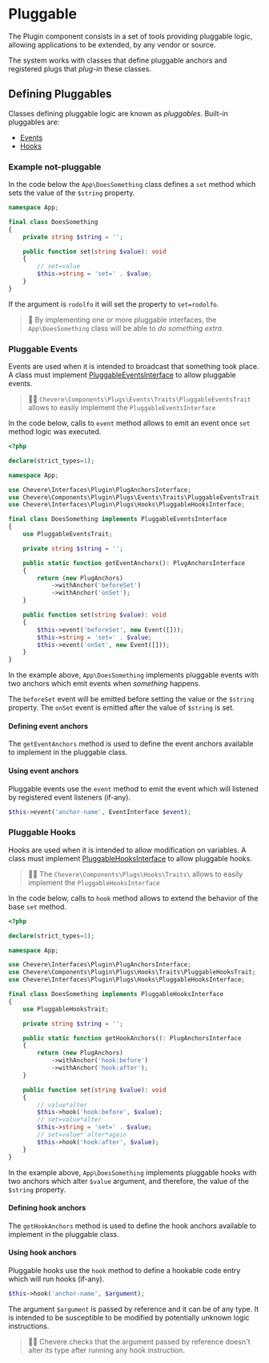 # Pluggable

The Plugin component consists in a set of tools providing pluggable logic, allowing applications to be extended, by any vendor or source.

The system works with classes that define pluggable anchors and registered plugs that *plug-in* these classes.

## Defining Pluggables

Classes defining pluggable logic are known as _pluggables_. Built-in pluggables are:

- [Events](#pluggable-events) 
- [Hooks](#pluggable-hooks)

### Example not-pluggable

In the code below the `App\DoesSomething` class defines a `set` method which sets the value of the `$string` property.

```php
namespace App;

final class DoesSomething
{
    private string $string = '';

    public function set(string $value): void
    {
        // set=value
        $this->string = 'set=' . $value;
    }
}
```

If the argument is `rodolfo` it will set the property to `set=rodolfo`.

> 🤯 By implementing one or more pluggable interfaces, the `App\DoesSomething` class will be able to _do something extra_.

### Pluggable Events

Events are used when it is intended to broadcast that something took place. A class must implement [PluggableEventsInterface](../reference/Chevere/Interfaces/Plugin/Plugs/EventListener/PluggableEventsInterface.md) to allow pluggable events.

> 👍🏾 `Chevere\Components\Plugs\Events\Traits\PluggableEventsTrait` allows to easily implement the `PluggableEventsInterface`

In the code below, calls to `event` method allows to emit an event once `set` method logic was executed.

```php
<?php

declare(strict_types=1);

namespace App;

use Chevere\Interfaces\Plugin\PlugAnchorsInterface;
use Chevere\Components\Plugin\Plugs\Events\Traits\PluggableEventsTrait;
use Chevere\Interfaces\Plugin\Plugs\Hooks\PluggableHooksInterface;

final class DoesSomething implements PluggableEventsInterface
{
    use PluggableEventsTrait;

    private string $string = '';

    public static function getEventAnchors(): PlugAnchorsInterface
    {
        return (new PlugAnchors)
            ->withAnchor('beforeSet')
            ->withAnchor('onSet');
    }

    public function set(string $value): void
    {
        $this->event('beforeSet', new Event([]));
        $this->string = 'set=' . $value;
        $this->event('onSet', new Event([]));
    }
}
```

In the example above, `App\DoesSomething` implements pluggable events with two anchors which emit events when _something_ happens.

The `beforeSet` event will be emitted before setting the value or the `$string` property. The `onSet` event is emitted after the value of `$string` is set.

#### Defining event anchors

The `getEventAnchors` method is used to define the event anchors available to implement in the pluggable class.

#### Using event anchors

Pluggable events use the `event` method to emit the event which will listened by registered event listeners (if-any).

```php
$this->event('anchor-name', EventInterface $event);
```

### Pluggable Hooks

Hooks are used when it is intended to allow modification on variables. A class must implement [PluggableHooksInterface](../reference/Chevere/Interfaces/Plugin/Plugs/Hooks/PluggableHooksInterface.md) to allow pluggable hooks.

> 👍🏾 The `Chevere\Components\Plugs\Hooks\Traits\` allows to easily implement the `PluggableHooksInterface`

In the code below, calls to `hook` method allows to extend the behavior of the base `set` method.

```php
<?php

declare(strict_types=1);

namespace App;

use Chevere\Interfaces\Plugin\PlugAnchorsInterface;
use Chevere\Components\Plugin\Plugs\Hooks\Traits\PluggableHooksTrait;
use Chevere\Interfaces\Plugin\Plugs\Hooks\PluggableHooksInterface;

final class DoesSomething implements PluggableHooksInterface
{
    use PluggableHooksTrait;

    private string $string = '';

    public static function getHookAnchors(): PlugAnchorsInterface
    {
        return (new PlugAnchors)
            ->withAnchor('hook:before')
            ->withAnchor('hook:after');
    }

    public function set(string $value): void
    {
        // value*alter
        $this->hook('hook:before', $value);
        // set=value*alter
        $this->string = 'set=' . $value;
        // set=value*`alter*again
        $this->hook('hook:after', $value);
    }
}
```

In the example above, `App\DoesSomething` implements pluggable hooks with two anchors which alter `$value` argument, and therefore, the value of the `$string` property.

#### Defining hook anchors

The `getHookAnchors` method is used to define the hook anchors available to implement in the pluggable class.

#### Using hook anchors

Pluggable hooks use the `hook` method to define a hookable code entry which will run hooks (if-any).

```php
$this->hook('anchor-name', $argument);
```

The argument `$argument` is passed by reference and it can be of any type. It is intended to be susceptible to be modified by potentially unknown logic instructions.

> 👍🏾 Chevere checks that the argument passed by reference doesn't alter its type after running any hook instruction.